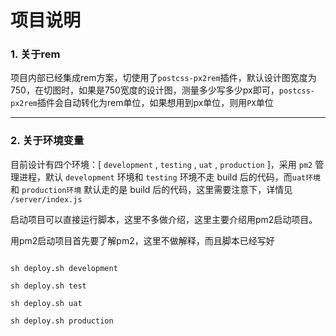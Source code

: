 # 项目说明

### 1. 关于rem

项目内部已经集成rem方案，切使用了`postcss-px2rem`插件，默认设计图宽度为750，在切图时，如果是750宽度的设计图，测量多少写多少px即可，`postcss-px2rem`插件会自动转化为rem单位，如果想用到px单位，则用`PX`单位

---

### 2. 关于环境变量

目前设计有四个环境：[ `development` , `testing` , `uat` , `production` ]，采用 `pm2` 管理进程，默认 `development` 环境和 `testing` 环境不走 build 后的代码，而`uat环境` 和 `production环境` 默认走的是 build 后的代码，这里需要注意下，详情见 `/server/index.js`

启动项目可以直接运行脚本，这里不多做介绍，这里主要介绍用pm2启动项目。

用pm2启动项目首先要了解pm2，这里不做解释，而且脚本已经写好

```

sh deploy.sh development

sh deploy.sh test

sh deploy.sh uat

sh deploy.sh production

```

